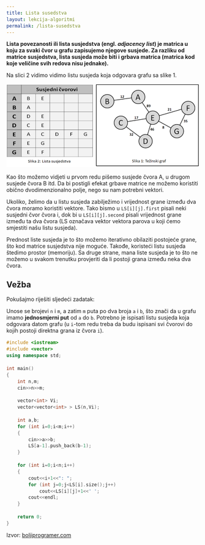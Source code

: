 ```yaml
---
title: Lista susedstva
layout: lekcija-algoritmi
permalink: /lista-susedstva
---
```


**Lista povezanosti ili lista susjedstva (engl. *adjacency list*) je matrica u koju za svaki čvor u grafu zapisujemo njegove susjede. Za razliku od matrice susjedstva, lista susjeda može biti i grbava matrica (matrica kod koje veličine svih redova nisu jednake).**

Na slici 2 vidimo vidimo listu susjeda koja odgovara grafu sa slike 1.

![](/images/koncepti/grafovi/lista-susedstva.png)

Kao što možemo vidjeti u prvom redu pišemo susjede čvora A, u drugom susjede čvora B itd. Da bi postigli efekat grbave matrice ne možemo koristiti obično dvodimenzionalno polje, nego su nam potrebni vektori.

Ukoliko, želimo da u listu susjeda zabilježimo i vrijednost grane između dva čvora moramo koristiti vektore. Tako bismo u `LS[i][j].first` pisali neki susjedni čvor čvora i, dok bi u `LS[i][j].second` pisali vrijednost grane između ta dva čvora (LS označava vektor vektora parova u koji ćemo smjestiti našu listu susjeda).

Prednost liste susjeda je to što možemo iterativno obilaziti postojeće grane, što kod matrice susjedstva nije moguće. Takođe, koristeći listu susjeda štedimo prostor (memoriju). Sa druge strane, mana liste susjeda je to što ne možemo u svakom trenutku provjeriti da li postoji grana između neka dva čvora.

## Vežba

Pokušajmo riješiti sljedeći zadatak:

Unose se brojevi `n` i `m`, a zatim `m` puta po dva broja `a` i `b`, što znači da u grafu imamo **jednosmjerni put** od `a` do `b`. Potrebno je ispisati listu susjeda koja odgovara datom grafu (u `i`-tom redu treba da budu ispisani svi čvorovi do kojih postoji direktna grana iz čvora `i`).

```cpp
#include <iostream>
#include <vector>
using namespace std;

int main()
{
    int n,m;
    cin>>n>>m;

    vector<int> Vi;
    vector<vector<int> > LS(n,Vi);

    int a,b;
    for (int i=0;i<m;i++)
    {
        cin>>a>>b;
        LS[a-1].push_back(b-1);
    }

    for (int i=0;i<n;i++)
    {
        cout<<i+1<<": ";
        for (int j=0;j<LS[i].size();j++)
            cout<<LS[i][j]+1<<' ';
        cout<<endl;
    }

    return 0;
}
```

Izvor: [boljiprogramer.com](http://boljiprogramer.com/napredno-programiranje/algoritmi-sa-grafovima/zapis-grafa-matrica-susjedstva-lista-susjeda/)
